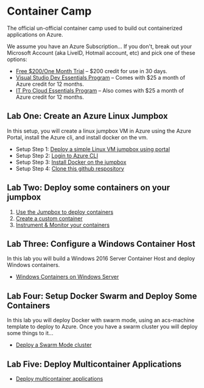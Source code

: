 # Container Camp #
The official un-official container camp used to build out containerized applications on Azure.

We assume you have an Azure Subscription... If you don't, break out your Microsoft Account (aka LiveID, Hotmail account, etc) and pick one of these options:

* [Free $200/One Month Trial](https://azure.microsoft.com/en-us/free/) – $200 credit for use in 30 days.
* [Visual Studio Dev Essentials Program](https://www.visualstudio.com/dev-essentials/?campaign=VSBlog_AzureXamAnnoucement_VSDE) – Comes with $25 a month of Azure credit for 12 months.
* [IT Pro Cloud Essentials Program](https://www.microsoft.com/itprocloudessentials/en-US) – Also comes with $25 a month of Azure credit for 12 months.


## Lab One: Create an Azure Linux Jumpbox  ##
In this setup, you will create a linux jumpbox VM in Azure using the Azure Portal, install the Azure cli, and install docker on the vm.

- Setup Step 1: [Deploy a simple Linux VM jumpbox using portal](setup/deploy-linuxjumpbox.md)
- Setup Step 2: [Login to Azure CLI](setup/xplat-cli-login.md)
- Setup Step 3: [Install Docker on the jumpbox](setup/azdockerinstall.md)
- Setup Step 4: [Clone this github respository](setup/gitclone.md)

## Lab Two: Deploy some containers on your jumpbox ##

1. [Use the Jumpbox to deploy containers](labtwo/deploy-docker-vm.md)
2. [Create a custom container](labtwo/buildimage.md)
3. [Instrument & Monitor your containers](labtwo/oms/oms4containers.md)

## Lab Three: Configure a Windows Container Host ##
In this lab you will build a Windows 2016 Server Container Host and deploy Windows containers.

* [Windows Containers on Windows Server](labthree/windows-containers.md)

## Lab Four: Setup Docker Swarm and Deploy Some Containers ##
In this lab you will deploy Docker with swarm mode, using an acs-machine template to deploy to Azure. Once you have a swarm cluster you will deploy some things to it...

* [Deploy a Swarm Mode cluster](labfour/deploy-docker-swarm.md)


## Lab Five: Deploy Multicontainer Applications
* [Deploy multicontainer applications](labfive/multiapp.md)




